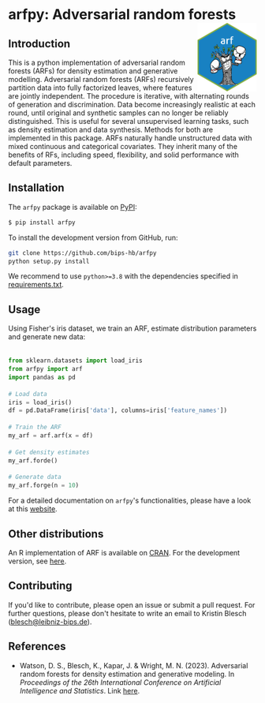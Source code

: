 # arfpy: Adversarial random forests <a href='https://bips-hb.github.io/arfpy/'><img src='docs/figures/logo.png' align="right" height="139" /></a>


## Introduction
This is a python implementation of adversarial random forests (ARFs) for density estimation and generative modelling. Adversarial random forests (ARFs) recursively partition data into fully factorized leaves, where features are jointly independent. The procedure is iterative, with alternating rounds of generation and discrimination. Data become increasingly realistic at each round, until original and synthetic samples can no longer be reliably distinguished. This is useful for several unsupervised learning tasks, such as density estimation and data synthesis. Methods for both are implemented in this package. ARFs naturally handle unstructured data with mixed continuous and categorical covariates. They inherit many of the benefits of RFs, including speed, flexibility, and solid performance with default parameters. 


## Installation
The `arfpy` package is available on [PyPI](https://pypi.org/project/arfpy/):
```bash
$ pip install arfpy
```
To install the development version from GitHub, run:
```bash
git clone https://github.com/bips-hb/arfpy
python setup.py install
```
We recommend to use `python>=3.8` with the dependencies specified in [requirements.txt](https://github.com/bips-hb/arfpy/blob/master/requirements.txt). 

## Usage
Using Fisher's iris dataset, we train an ARF, estimate distribution parameters and generate new data:

```python

from sklearn.datasets import load_iris
from arfpy import arf
import pandas as pd

# Load data
iris = load_iris() 
df = pd.DataFrame(iris['data'], columns=iris['feature_names'])

# Train the ARF
my_arf = arf.arf(x = df)

# Get density estimates
my_arf.forde()

# Generate data
my_arf.forge(n = 10)

```
For a detailed documentation on `arfpy`'s functionalities, please have a look at this [website](https://bips-hb.github.io/arfpy/). 

## Other distributions
An R implementation of ARF is available on [CRAN](https://cran.r-project.org/web/packages/arf/index.html). For the development version, see [here](https://github.com/bips-hb/arf/).

## Contributing
If you'd like to contribute,  please open an issue or submit a pull request. For further questions, please don't hesitate to write an email to Kristin Blesch (blesch@leibniz-bips.de). 

## References
* Watson, D. S., Blesch, K., Kapar, J. & Wright, M. N. (2023). Adversarial random forests for density estimation and generative modeling. In *Proceedings of the 26th International Conference on Artificial Intelligence and Statistics*. Link [here](https://proceedings.mlr.press/v206/watson23a.html).
